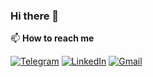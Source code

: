 ### Hi there 👋

📫 **How to reach me**

[![Telegram](https://img.shields.io/badge/--telegram?label=Telegram&logo=telegram&style=social)](https://t.me/ichlasiana) 
[![LinkedIn](https://img.shields.io/badge/--linkedin?label=LinkedIn&logo=LinkedIn&style=social)](https://www.linkedin.com/in/ichlasiana)
[![Gmail](https://img.shields.io/badge/--linkedin?label=Gmail&logo=gmail&style=social)](mailto:ichlasiana@gmail.com)
<!--
**ichlasiana/ichlasiana** is a ✨ _special_ ✨ repository because its `README.md` (this file) appears on your GitHub profile.

Here are some ideas to get you started:

- 🔭 I’m currently working on ...
- 🌱 I’m currently learning ...
- 👯 I’m looking to collaborate on ...
- 🤔 I’m looking for help with ...
- 💬 Ask me about ...
- 📫 How to reach me: ...
- 😄 Pronouns: ...
- ⚡ Fun fact: ...
-->
